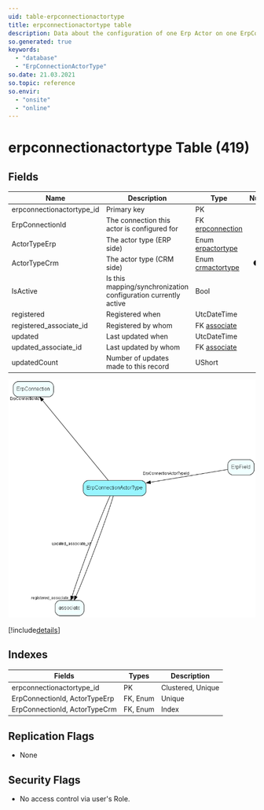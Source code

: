 ```yaml
---
uid: table-erpconnectionactortype
title: erpconnectionactortype table
description: Data about the configuration of one Erp Actor on one ErpConnection
so.generated: true
keywords:
  - "database"
  - "ErpConnectionActorType"
so.date: 21.03.2021
so.topic: reference
so.envir:
  - "onsite"
  - "online"
---
```


# erpconnectionactortype Table (419)

## Fields

| Name | Description | Type | Null |
|------|-------------|------|:----:|
|erpconnectionactortype\_id|Primary key|PK| |
|ErpConnectionId|The connection this actor is configured for|FK [erpconnection](erpconnection.md)| |
|ActorTypeErp|The actor type (ERP side)|Enum [erpactortype](enums/erpactortype.md)| |
|ActorTypeCrm|The actor type (CRM side)|Enum [crmactortype](enums/crmactortype.md)|&#x25CF;|
|IsActive|Is this mapping/synchronization configuration currently active|Bool| |
|registered|Registered when|UtcDateTime| |
|registered\_associate\_id|Registered by whom|FK [associate](associate.md)| |
|updated|Last updated when|UtcDateTime| |
|updated\_associate\_id|Last updated by whom|FK [associate](associate.md)| |
|updatedCount|Number of updates made to this record|UShort| |


![ErpConnectionActorType table relationship diagram](./media/ErpConnectionActorType.png)

[!include[details](./includes/ErpConnectionActorType.md)]

## Indexes

| Fields | Types | Description |
|--------|-------|-------------|
|erpconnectionactortype\_id |PK |Clustered, Unique |
|ErpConnectionId, ActorTypeErp |FK, Enum |Unique |
|ErpConnectionId, ActorTypeCrm |FK, Enum |Index |

## Replication Flags

* None

## Security Flags

* No access control via user's Role.

